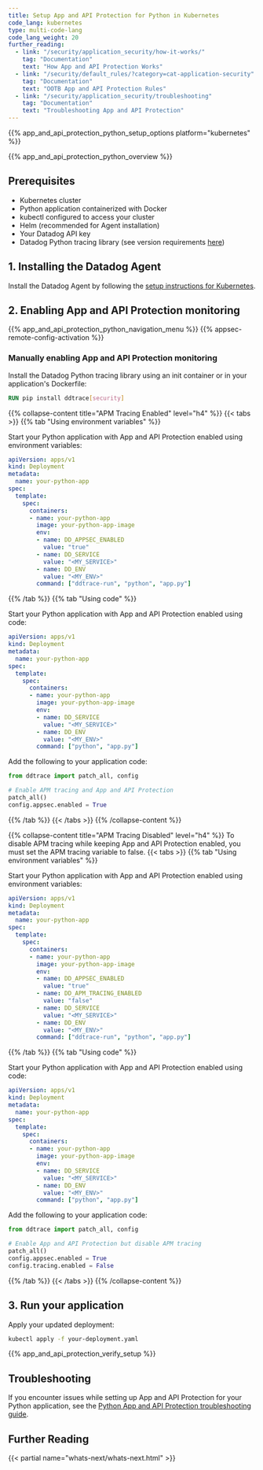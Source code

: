 ```yaml
---
title: Setup App and API Protection for Python in Kubernetes
code_lang: kubernetes
type: multi-code-lang
code_lang_weight: 20
further_reading:
  - link: "/security/application_security/how-it-works/"
    tag: "Documentation"
    text: "How App and API Protection Works"
  - link: "/security/default_rules/?category=cat-application-security"
    tag: "Documentation"
    text: "OOTB App and API Protection Rules"
  - link: "/security/application_security/troubleshooting"
    tag: "Documentation"
    text: "Troubleshooting App and API Protection"
---
```

{{% app_and_api_protection_python_setup_options platform="kubernetes" %}}

{{% app_and_api_protection_python_overview %}}

## Prerequisites

- Kubernetes cluster
- Python application containerized with Docker
- kubectl configured to access your cluster
- Helm (recommended for Agent installation)
- Your Datadog API key
- Datadog Python tracing library (see version requirements [here][1])

## 1. Installing the Datadog Agent

Install the Datadog Agent by following the [setup instructions for Kubernetes](/agent/?tab=cloud_and_container).

## 2. Enabling App and API Protection monitoring

{{% app_and_api_protection_python_navigation_menu %}}
{{% appsec-remote-config-activation %}}

### Manually enabling App and API Protection monitoring

Install the Datadog Python tracing library using an init container or in your application's Dockerfile:

```dockerfile
RUN pip install ddtrace[security]
```

{{% collapse-content title="APM Tracing Enabled" level="h4" %}}
{{< tabs >}}
{{% tab "Using environment variables" %}}

Start your Python application with App and API Protection enabled using environment variables:

```yaml
apiVersion: apps/v1
kind: Deployment
metadata:
  name: your-python-app
spec:
  template:
    spec:
      containers:
      - name: your-python-app
        image: your-python-app-image
        env:
        - name: DD_APPSEC_ENABLED
          value: "true"
        - name: DD_SERVICE
          value: "<MY_SERVICE>"
        - name: DD_ENV
          value: "<MY_ENV>"
        command: ["ddtrace-run", "python", "app.py"]
```

{{% /tab %}}
{{% tab "Using code" %}}

Start your Python application with App and API Protection enabled using code:

```yaml
apiVersion: apps/v1
kind: Deployment
metadata:
  name: your-python-app
spec:
  template:
    spec:
      containers:
      - name: your-python-app
        image: your-python-app-image
        env:
        - name: DD_SERVICE
          value: "<MY_SERVICE>"
        - name: DD_ENV
          value: "<MY_ENV>"
        command: ["python", "app.py"]
```

Add the following to your application code:

```python
from ddtrace import patch_all, config

# Enable APM tracing and App and API Protection
patch_all()
config.appsec.enabled = True
```

{{% /tab %}}
{{< /tabs >}}
{{% /collapse-content %}}

{{% collapse-content title="APM Tracing Disabled" level="h4" %}}
To disable APM tracing while keeping App and API Protection enabled, you must set the APM tracing variable to false.
{{< tabs >}}
{{% tab "Using environment variables" %}}

Start your Python application with App and API Protection enabled using environment variables:

```yaml
apiVersion: apps/v1
kind: Deployment
metadata:
  name: your-python-app
spec:
  template:
    spec:
      containers:
      - name: your-python-app
        image: your-python-app-image
        env:
        - name: DD_APPSEC_ENABLED
          value: "true"
        - name: DD_APM_TRACING_ENABLED
          value: "false"
        - name: DD_SERVICE
          value: "<MY_SERVICE>"
        - name: DD_ENV
          value: "<MY_ENV>"
        command: ["ddtrace-run", "python", "app.py"]
```

{{% /tab %}}
{{% tab "Using code" %}}

Start your Python application with App and API Protection enabled using code:

```yaml
apiVersion: apps/v1
kind: Deployment
metadata:
  name: your-python-app
spec:
  template:
    spec:
      containers:
      - name: your-python-app
        image: your-python-app-image
        env:
        - name: DD_SERVICE
          value: "<MY_SERVICE>"
        - name: DD_ENV
          value: "<MY_ENV>"
        command: ["python", "app.py"]
```

Add the following to your application code:

```python
from ddtrace import patch_all, config

# Enable App and API Protection but disable APM tracing
patch_all()
config.appsec.enabled = True
config.tracing.enabled = False
```

{{% /tab %}}
{{< /tabs >}}
{{% /collapse-content %}}

## 3. Run your application

Apply your updated deployment:

```bash
kubectl apply -f your-deployment.yaml
```

{{% app_and_api_protection_verify_setup %}}

## Troubleshooting

If you encounter issues while setting up App and API Protection for your Python application, see the [Python App and API Protection troubleshooting guide][2].

## Further Reading

{{< partial name="whats-next/whats-next.html" >}}

[1]: /security/application_security/setup/python/compatibility
[2]: /security/application_security/setup/python/troubleshooting
